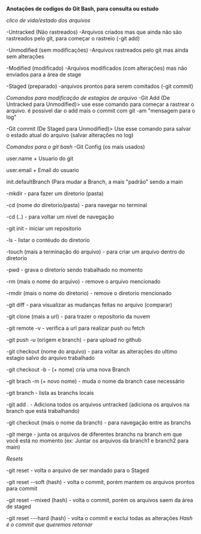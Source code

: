 **Anotações de codigos do Git Bash, para consulta ou estudo**

*clico de vida/estado dos arquivos*

-Untracked (Não rastreados)
-Arquivos criados mas que ainda não são rastreados pelo git, para começar o rastreio (-git add)

-Unmodified (sem modificações)
-Arquivos rastreados pelo git mas ainda sem alterações

-Modified (modificado)
-Arquivos modificados (com alterações) mas não enviados para a área de stage 

-Staged (preparado)
-arquivos prontos para serem comitados (-git commit)

*Comandos para modificação de estagios de arquivo*
-Git Add (De Untracked para Unmodified)> use esse comando para começar a rastrear o arquivo.
é possivel dar o add mais o commit com git -am "mensagem para o log"

-Git commit (De Staged para Unmodified)> Use esse comando para salvar o estado atual do arquivo (salvar alterações no log) 

*Comandos para o git bash*
-Git Config (os mais usados)

user.name + Usuario do git

user.email + Email do usuario

init.defaultBranch (Para mudar a Branch, a mais "padrão" sendo a main

-mkdir - para fazer um diretorio (pasta)

-cd (nome do diretorio/pasta) - para navegar no terminal

-cd (..) - para voltar um nivel de navegação 

-git init - iniciar um repositorio 

-ls - listar o contéudo do diretorio

-touch (mais a terminação do arquivo) - para criar um arquivo dentro do diretorio

-pwd - grava o diretorio sendo trabalhado no momento

-rm (mais o nome do arquivo) - remove o arquivo mencionado

-rmdir (mais o nome do diretorio) - remove o diretorio mencionado

-git diff - para visualizar as mudanças feitas no arquivo (comparar)

-git clone (mais a url) - para trazer o repositorio da nuvem

-git remote -v - verifica a url para realizar push ou fetch

-git push -u (origem e branch) - para upload no github

-git checkout (nome do arquivo) - para voltar as alterações do ultimo estagio salvo do arquivo trabalhado

-git checkout -b - (+ nome) cria uma nova Branch

-git brach -m (+ novo nome) - muda o nome da branch case necessário 

-git branch - lista as branchs locais

-git add . - Adiciona todos os arquivos untracked (adiciona os arquivos na branch que está trabalhando)

-git checkout (mais o nome da branch) - para navegação entre as branchs

-git merge - junta os arquivos de diferentes branchs na branch em que você está no momento (ex: Juntar os arquivos da branch1 e branch2 para main)

*Resets*

-git reset - volta o arquivo de ser mandado para o Staged

-git reset --soft (hash) - volta o commit, porém mantem os arquivos prontos para commit

-git reset --mixed (hash) - volta o commit, porém os arquivos saem da área de staged 

-git reset ---hard (hash) - volta o commit e exclui todas as alterações
*Hash é o commit que queremos retornar*

